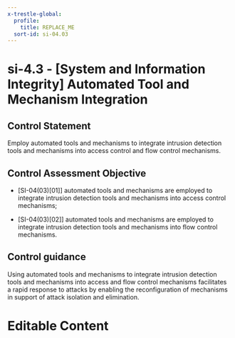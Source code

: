 ```yaml
---
x-trestle-global:
  profile:
    title: REPLACE_ME
  sort-id: si-04.03
---
```


# si-4.3 - \[System and Information Integrity\] Automated Tool and Mechanism Integration

## Control Statement

Employ automated tools and mechanisms to integrate intrusion detection tools and mechanisms into access control and flow control mechanisms.

## Control Assessment Objective

- \[SI-04(03)[01]\] automated tools and mechanisms are employed to integrate intrusion detection tools and mechanisms into access control mechanisms;

- \[SI-04(03)[02]\] automated tools and mechanisms are employed to integrate intrusion detection tools and mechanisms into flow control mechanisms.

## Control guidance

Using automated tools and mechanisms to integrate intrusion detection tools and mechanisms into access and flow control mechanisms facilitates a rapid response to attacks by enabling the reconfiguration of mechanisms in support of attack isolation and elimination.

# Editable Content

<!-- Make additions and edits below -->
<!-- The above represents the contents of the control as received by the profile, prior to additions. -->
<!-- If the profile makes additions to the control, they will appear below. -->
<!-- The above markdown may not be edited but you may edit the content below, and/or introduce new additions to be made by the profile. -->
<!-- If there is a yaml header at the top, parameter values may be edited. Use --set-parameters to incorporate the changes during assembly. -->
<!-- The content here will then replace what is in the profile for this control, after running profile-assemble. -->
<!-- The current profile has no added parts for this control, but you may add new ones here. -->
<!-- Each addition must have a heading either of the form ## Control my_addition_name -->
<!-- or ## Part a. (where the a. refers to one of the control statement labels.) -->
<!-- "## Control" parts are new parts added after the statement part. -->
<!-- "## Part" parts are new parts added into the top-level statement part with that label. -->
<!-- Subparts may be added with nested hash levels of the form ### My Subpart Name -->
<!-- underneath the parent ## Control or ## Part being added -->
<!-- See https://ibm.github.io/compliance-trestle/tutorials/ssp_profile_catalog_authoring/ssp_profile_catalog_authoring for guidance. -->
